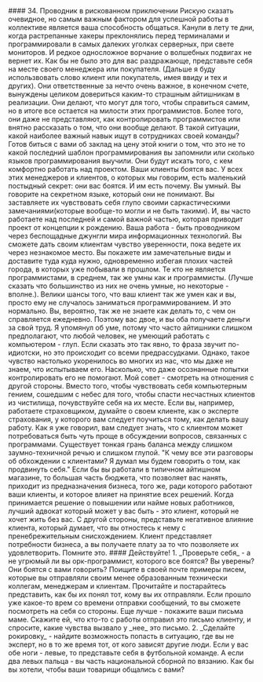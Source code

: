 <!--
#### 34. Adventure Tour Guide
--!>
#### 34. Проводник в рискованном приключении



<!--
At the risk of stating the obvious, the most important aspect of getting the 
word out in the workplace is your ability to communicate. Gone are the days of 
the disheveled hacker crouching over his terminal and coding by the light of 
his monitor in the deepest bowels of the server room. The occasional 
monosyllabic grunt between feats of wizardry isn’t gonna cut it.
--!>

Рискую сказать очевидное, но самым важным фактором для успешной работы в 
коллективе является ваша способность общаться. Канули в лету те дни, когда 
растрепанные хакеры преклонялись перед терминалами и программировали в самых 
далеких уголках серверных, при свете мониторов. И редкое односложное ворчание 
о волшебных подвигах не вернет их.



<!--
As disturbing a proposition as it may be, put yourself into the mind of
a manager or _customer_ (I’ll just use the word customer throughout this
section to refer to both).
--!>

Как бы не было это для вас раздражающе, представьте себя на месте своего 
менеджера или покупателя. (Дальше я буду использвовать слово клиент или 
покупатель, имея ввиду и тех и других).


<!--
They’re responsible for something gravely important that they ultimately have 
to entrust to some scary IT guys for implementation. They do what they can to 
help move things along, but ultimately they’re at the mercy of these 
programmers. Moreover, they have no idea how to control them or even to 
communicate intelligently about what it is that they’re doing. In this 
situation, what’s the most important attribute they’ll be looking for in a 
team member? I’ll bet you the price of this book it’s not whether they’ve 
memorized the latest design patterns or how many programming languages they 
know.
--!>

Они ответственные за нечто очень важное, в конечном счете, вынуждены целиком
довериться каким-то страшным айтишникам в реализации. Они делают, что могут для 
того, чтобы справиться самим, но в итоге все остается на милости этих программистов. 
Более того, они даже не представляют, как контролировать программистов или внятно 
рассказать о том, что они вообще делают. В такой ситуации, какой наиболее важный 
навык ищут в сотрудниках своей команды? Готов биться с вами об заклад на цену 
этой книги о том, что это не то какой последний шаблон программирования вы 
запомнили или сколько языков программирования выучили.



<!--
_They’re going to be looking for someone who can make them comfortable about
the project they’re working on._
--!>

Они будут искать того, с кем комфортно работать над проектом.



<!--
*Your customers are afraid of you.*
--!>

Ваши клиенты боятся вас.



<!--
These managers and customers we’re talking about have a dirty little secret: 
they are _afraid_ of you. And for good reason. You’re smart. You speak a cryptic 
language they don’t understand. You make them feel stupid with your sometimes
sarcastic comments (which you might not have even intended to be sarcastic). 
And, your work is often the last and most important toll gate between a 
project’s conception and its birth.
--!>

У всех этих менеджеров и клиентов, о которых мы говорим, есть маленький постыдный 
секрет: они вас боятся. И им есть почему. Вы умный. Вы говорите на секретном 
языке, который они не понимают. Вы заставляете их чувствовать себя глупо своими 
саркастическими замечаниями(которые вообще-то могли и не быть такими).  И, вы 
часто работаете над последней и самой важной частью, которая приводит проект от 
концепции к рождению.



<!--
Your job is to be your customer’s tour guide through the unforgiving terrain 
of the information technology world. You will make your customers comfortable 
while guiding them through an unfamiliar place. You will show them the sights 
and take them where they want to go while avoiding the seedy parts of town 
you’ve encountered in the past. Nonprogrammers are, on the average, as 
intelligent as programmers. (That is to say that most of them aren’t very 
intelligent, but a few of them really are.) Chances are high that your customer 
is just as smart as you but just doesn’t happen to know how to program a 
computer.  That’s OK. You probably don’t know how to do much of what he or she 
does on a daily basis. That’s why there are two of you, and you’re both being 
paid to come to work.
--!>

Ваша работа - быть проводником через беспощадные джунгли мира информационных 
технологий. Вы сможете дать своим клиентам чувство уверенности, пока ведете их 
через незнакомое место. Вы покажете им замечательные виды и доставите туда 
куда нужно, одновременно избегая плохих частей города, в которых уже побывали в 
прошлом. Те кто не является программистами, в среднем, так же умны как и 
программисты. (Лучше сказать что большинство из них не очень умные, но 
некоторые - вполне.). Велики шансы того, что ваш клиент так же умен как и вы, 
просто ему не случалось заниматься программированием. И это нормально. Вы, 
вероятно, так же не знаете как делать то, с чем он справляется ежедневно. 
Поэтому вас двое, и вы оба получаете деньги за свой труд.



<!--
I mention the bit about intelligence because computer people all too often 
assume that anyone who doesn’t know how to operate a computer is not 
intelligent. Saying it explicitly like this makes it sound idiotic, but that’s 
true of all prejudices. However, this feeling is so ingrained in many of us 
that we don’t even know when we’re feeling it. Explicitly trying to control it 
doesn’t work.
--!>

Я упомянул об уме, потому что часто айтишники слишком предполагают, что любой 
человек, не умеющий работать с компьютером - глуп. Если сказать это так явно, 
то фраза звучит по-идиотски, но это происходит со всеми предрассудками. 
Однако, такое чувство настолько укоренилось во многих из нас, что мы даже не 
знаем, что испытываем его. Насколько, что даже осознанные попытки 
контролировать его не помогают.


<!--
My advice is to reverse the relationship. Instead of feeling like you are the 
computer genius, descending from computer heaven to save your poor customer 
from purgatory, turn the tables around. If you’re, for example, working in the 
insurance industry, think of your customer as a subject matter expert in 
insurance from which _you_ have to learn in order to get _your_ job done.
--!>

Мой совет - смотреть на отношения с другой стороны. Вместо того, чтобы чувствовать себя компьютерным 
гением, сошедшим с небес для того, чтобы спасти несчастных клиентов из чистилища, 
почувствуйте себя на их месте. Если вы, например, работаете страховщиком, думайте 
о своем клиенте, как о эксперте страхования, у которого вам следует поучиться тому, 
как делать вашу работу.



<!--
That being said, you need to be cognizant that your customers may need topics 
toned down a bit when you’re discussing software-related matters. There’s a 
delicate balance between too techie and too dumb.
--!>

Как я уже говорил, вам следует знать, что с клиентом может потребоваться быть чуть 
проще в обсуждении вопросов, связанных с программами. Существует тонкая грань 
баланса между слишком заумно-техничной речью и слишком глупой.



<!--
“Why all this talk of how to treat your customers? I thought we were going to 
talk about how to market myself.” If you work in a typical IT shop, much of the 
budget that keeps you gainfully employed comes from a business function—the 
same business function for which your customers work and influence decisions. 
When promotion and staffing decisions are being made, the best advocate you can 
have is a customer who doesn’t want to live without you. On the flip side, 
imagine the impact of a customer who thinks you are condescending. Your 
customer represents the needs of the business, and you are paid to provide for 
those needs. Don’t forget this.
--!>

"К чему все эти разговоры об обхождении с клиентами? Я думал мы будем говорить 
о том, как продвинуть себя." Если бы вы работали в типичном айтишном магазине, 
то большая часть бюджета, что позволяет вас нанять, приходит из предназначения бизнеса, 
того же, ради которого работают ваши клиенты, и которое влияет
на принятие всех решений. Когда принимается решение о повышении или найме новых 
работников, лучший адвокат который может у вас быть - это клиент, который не хочет 
жить без вас. С другой стороны, представьте негативное влияние клиента, который 
думает, что вы отностесь к нему с пренебрежительным снисхождением. Клиент 
представляет потребности бизнеса, а вы получаете плату за то что позволяете их 
удовлетворить. Помните это.


<!--
##### Act on It!
--!>

#### Действуйте!



<!--
  1. _Check yourself_ —Are you the grumpy old code ogre everyone fears? Are 
  you _sure_? Are they afraid to tell you? Go through your mailbox, and find 
  examples of e-mails that you have sent to less-technical co-workers, 
  managers, and customers. As you read through, try to see things from the 
  recipient’s perspective. If some time has passed since sending the messages, 
  you’ll be able to see yourself as a third-party observer would.  Even better, 
  show the e-mails to your mom. Tell her that someone you work with sent the 
  messages to a customer, and ask her how the messages would make _her_ feel.
--!>
  
  1. _Проверьте себя_ - а не угрюмый ли вы орк-программист, которого все боятся? 
  Вы уверены? Они боятся с вами говорить? Поищите в своей почте примеры писем, 
  которые вы отправляли своим менее образованным технически коллегам, менеджерам 
  и клиентам.  Прочитайте и постарайтесь представить, как бы их понял тот, кому вы 
  их отправляли. Если прошло уже какое-то врем со времени отправки сообщений, то 
  вы сможете посмотреть на себя со стороны. Еще лучше - покажите ваши письма маме. 
  Скажите ей, что кто-то с работы отправил это письмо клиенту, и спросите, какие 
  чувства вызвало у _нее_ это письмо.

  
  
<!--
  2. _Hop the fence_—Find an opportunity to be flung into a situation in which 
  you are not the expert and are thus dependent on others who are.  If you have 
  two left feet, imagine yourself on a soccer team. If you have two left 
  thumbs, imagine that you’re part of the National Knitting Team. How would you 
  like your teammates to communicate with you?
--!>

  2. _Сделайте рокировку_ - найдите возможность попасть в ситуацию, где вы не 
  эксперт, но в то же время тот, от кого зависят другие люди. Если у вас обе 
  ноги - левые, то представьте себя в футбольной команде. А если два левых 
  пальца - вы часть национальной сборной по вязанию. Как бы вы хотели, чтобы 
  ваши товарищи общались с вами?

